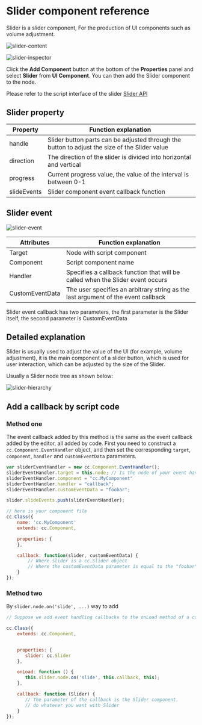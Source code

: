 # Slider component reference

Slider is a slider component, For the production of UI components such as volume adjustment.

![slider-content](./slider/slider-content.png)

![slider-inspector](./slider/slider-inspector.png)

Click the **Add Component** button at the bottom of the **Properties** panel and select **Slider** from **UI Component**. You can then add the Slider component to the node.

Please refer to the script interface of the slider [Slider API](../../../api/en/classes/Slider.html)

## Slider property

| Property     | Function explanation |
| -------------- | ----------- |
| handle         | Slider button parts can be adjusted through the button to adjust the size of the Slider value |
| direction      | The direction of the slider is divided into horizontal and vertical |
| progress       | Current progress value, the value of the interval is between 0-1 |
| slideEvents    | Slider component event callback function |

## Slider event

![slider-event](./slider/slider-event.png)

| Attributes      | Function explanation |
| --------------  | ----------- |
| Target          | Node with script component |
| Component       | Script component name |
| Handler         | Specifies a callback function that will be called when the Slider event occurs |
| CustomEventData | The user specifies an arbitrary string as the last argument of the event callback |

Slider event callback has two parameters, the first parameter is the Slider itself, the second parameter is CustomEventData

## Detailed explanation

Slider is usually used to adjust the value of the UI (for example, volume adjustment), it is the main component of a slider button, which is used for user interaction, which can be adjusted by the size of the Slider.

Usually a Slider node tree as shown below:

![slider-hierarchy](./slider/slider-hierarchy.png)

## Add a callback by script code

### Method one

The event callback added by this method is the same as the event callback added by the editor, all added by code. First you need to construct a `cc.Component.EventHandler` object, and then set the corresponding `target`, `component`, `handler` and `customEventData` parameters.

```js
var sliderEventHandler = new cc.Component.EventHandler();
sliderEventHandler.target = this.node; // Is the node of your event handling code component
sliderEventHandler.component = "cc.MyComponent"
sliderEventHandler.handler = "callback";
sliderEventHandler.customEventData = "foobar";

slider.slideEvents.push(sliderEventHandler);

// here is your component file
cc.Class({
    name: 'cc.MyComponent'
    extends: cc.Component,

    properties: {
    },

    callback: function(slider, customEventData) {
        // Where slider is a cc.Slider object
        // Where the customEventData parameter is equal to the "foobar"
    }
});
```

### Method two

By `slider.node.on('slide', ...)` way to add

```js
// Suppose we add event handling callbacks to the onLoad method of a component and perform event handling in the callback function:

cc.Class({
    extends: cc.Component,


    properties: {
       slider: cc.Slider
    },

    onLoad: function () {
       this.slider.node.on('slide', this.callback, this);
    },

    callback: function (Slider) {
       // The parameter of the callback is the Slider component.
       // do whatever you want with Slider
    }
});
```
